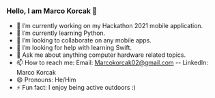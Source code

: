 ### Hello, I am Marco Korcak 👋

- 🔭 I’m currently working on my Hackathon 2021 mobile application.
- 🌱 I’m currently learning Python.
- 👯 I’m looking to collaborate on any mobile apps. 
- 🤔 I’m looking for help with learning Swift.  
- 💬 Ask me about anything computer hardware related topics.
- 📫 How to reach me: Email: Marcokorcak02@gmail.com   -- LinkedIn: Marco Korcak
- 😄 Pronouns: He/Him
- ⚡ Fun fact: I enjoy being active outdoors :)

